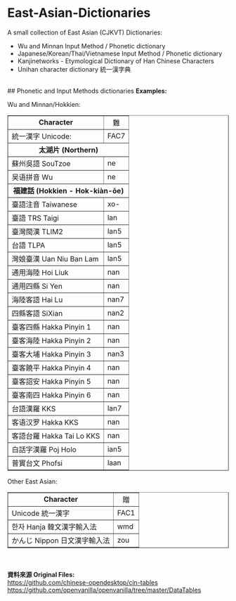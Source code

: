 # East-Asian-Dictionaries
A small collection of East Asian (CJKVT) Dictionaries:

- Wu and Minnan Input Method / Phonetic dictionary
- Japanese/Korean/Thai/Vietnamese Input Method / Phonetic dictionary
- Kanjinetworks - Etymological Dictionary of Han Chinese Characters
- Unihan character dictionary 統一漢字典


<br>
## Phonetic and Input Methods dictionaries
<b>Examples:</b><br>

Wu and Minnan/Hokkien:<br>
<table border=1 cellpadding=3 cellspacing=0><tr align=center><td><b>Character</b></td><td>難</font></td></tr><tr><td>統一漢字 Unicode:</td><td>FAC7</td></tr><tr align=center><td colspan=2><b>太湖片 (Northern)</b></td></tr><tr><td>蘇州吳語 SouTzoe</td><td>ne</td></tr><tr><td>吴语拼音 Wu</td><td>ne</td></tr><tr align=center><td colspan=2><b>福建話 (Hokkien - Hok-kiàn-ōe)</b></td></tr><tr><td>臺語注音 Taiwanese</td><td>xo-</td></tr><tr><td>臺語 TRS Taigi</td><td>lan</td></tr><tr><td>臺灣閩漢 TLIM2</td><td>lan5</td></tr><tr><td>台語 TLPA</td><td>lan5</td></tr><tr><td>灣娘臺漢 Uan Niu Ban Lam</td><td>lan5</td></tr><tr><td>通用海陸 Hoi Liuk</td><td>nan</td></tr><tr><td>通用四縣 Si Yen</td><td>nan</td></tr><tr><td>海陸客語 Hai Lu</td><td>nan7</td></tr><tr><td>四縣客語 SiXian</td><td>nan2</td></tr><tr><td>臺客四縣 Hakka Pinyin 1</td><td>nan</td></tr><tr><td>臺客海陸 Hakka Pinyin 2</td><td>nan</td></tr><tr><td>臺客大埔 Hakka Pinyin 3</td><td>nan3</td></tr><tr><td>臺客饒平 Hakka Pinyin 4</td><td>nan</td></tr><tr><td>臺客詔安 Hakka Pinyin 5</td><td>nan</td></tr><tr><td>臺客南四 Hakka Pinyin 6</td><td>nan</td></tr><tr><td>台語漢羅 KKS</td><td>lan7</td></tr><tr><td>客语汉罗 Hakka KKS</td><td>nan</td></tr><tr><td>客語台羅 Hakka Tai Lo KKS</td><td>nan</td></tr><tr><td>白話字漢羅 Poj Holo</td><td>ian5</td></tr><tr><td>普實台文 Phofsi</td><td>laan</td></tr></table>

Other East Asian:<br>
<table border='1px' cellspacing=0 cellpadding=3></td></tr><tr align=center><td><b>Character</td><td>贈</b></td></tr><tr><td>Unicode 統一漢字</td><td>FAC1</td></tr><tr><td>한자 Hanja 韓文漢字輸入法</td><td>wmd</td></tr></td></tr><tr><td>かんじ Nippon 日文漢字輸入法</td><td>zou</td></tr></table>

<br><br>
<b>資料來源 Original Files:</b><br>
https://github.com/chinese-opendesktop/cin-tables <br>
https://github.com/openvanilla/openvanilla/tree/master/DataTables <br>	 
	
